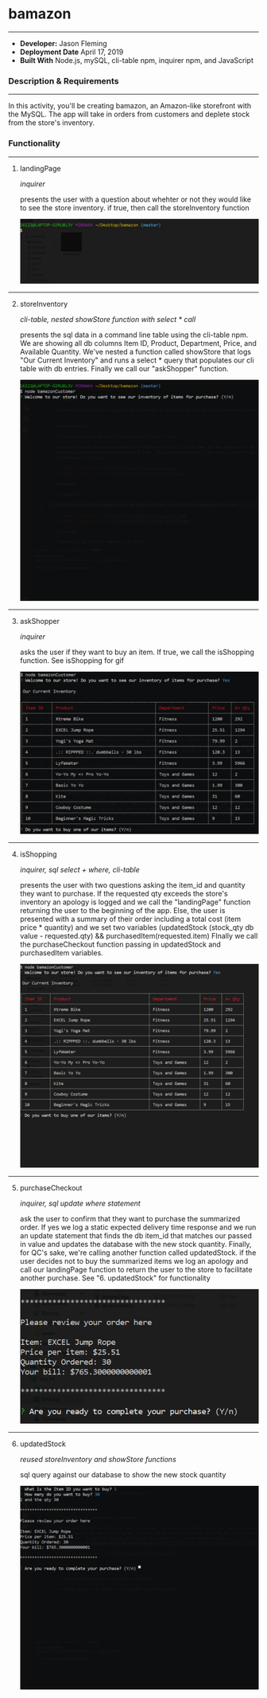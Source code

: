 # bamazon
---
- **Developer:** Jason Fleming
- **Deployment Date** April 17, 2019
- **Built With** Node.js, mySQL, cli-table npm, inquirer npm, and JavaScript

### Description & Requirements
---
In this activity, you'll be creating bamazon, an Amazon-like storefront with the MySQL. The app will take in orders from customers and deplete stock from the store's inventory.

### Functionality
--- 
1. landingPage

    *inquirer*
    
    presents the user with a question about whehter or not they would like to see the store inventory. if true, then call the storeInventory function

    ![image of landingPage](/assets/landingPage.gif)

    
--- 
2. storeInventory

    *cli-table, nested showStore function with select * call*

    presents the sql data in a command line table using the cli-table npm. We are showing all db columns Item ID, Product, Department, Price, and Available Quantity. We've nested a function called showStore that logs  "Our Current Inventory" and runs a select * query that populates our cli table with db entries. Finally we call our "askShopper" function.

    ![image of storeInventory](/assets/storeInventory.gif)

--- 
3. askShopper

     *inquirer*

    asks the user if they want to buy an item. If true, we call the isShopping function. See isShopping for gif

    ![image of askShopper](/assets/askShopper.gif)

--- 
4. isShopping 

    *inquirer, sql select + where, cli-table*

    presents the user with two questions asking the item_id and quantity they want to purchase. If the requested qty exceeds the store's inventory an apology is logged and we call the "landingPage" function returning the user to the beginning of the app. Else, the user is presented with a summary of their order including a total cost (item price * quantity) and we set two variables (updatedStock (stock_qty db value - requested.qty) && purchasedItem(requested.item) FInally we call the purchaseCheckout function passing in updatedStock and purchasedItem variables.

    ![image of isShopping](/assets/isShopping.gif)

--- 
5. purchaseCheckout

      *inquirer, sql update where statement*

    ask the user to confirm that they want to purchase the summarized order. If yes we log a static expected delivery time response and we run an update statement that finds the db item_id that matches our passed in value and updates the database with the new stock quantity. Finally, for QC's sake, we're calling another function called updatedStock. if the user decides not to buy the summarized items we log an apology and call our landingPage function to return the user to the store to facilitate another purchase. See "6. updatedStock" for functionality

    ![image of purchaseCheckout](/assets/purchaseCheckout.gif)

--- 
6. updatedStock

      *reused storeInventory and showStore functions*

    sql query against our database to show the new stock quantity

    ![image of updatedStock](/assets/updatedStock.gif)